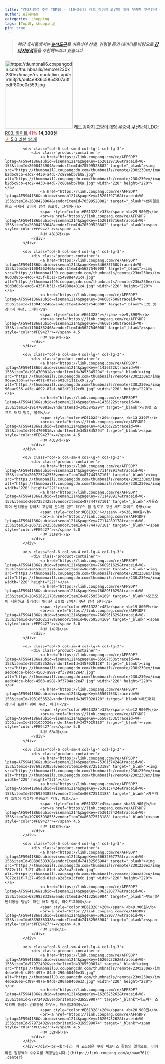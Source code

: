 ```yaml
---
title: "강아지방석 추천 TOP10 - [10~20대] 레토 강아지 고양이 대형 무중력 쿠션방석 LDC-R03, 화이트"
author: WiseMan
categories: shopping
tags: [Top10, shopping]
pin: true
---
```


> ##### 해당 게시물에서는 [**분석도구**](https://itemscout.io/)를 이용하여 **성별**, **연령별** 등의 데이터를 바탕으로 [**강아지방석**](https://link.coupang.com/a/baae76)들을 추천해드리고 있습니다.
<div class="container"><div class="row">
            <div class="col-6 col-sm-4 col-lg-4 col-lg-3">
                <div class="product-container">
                    <a href="https://link.coupang.com/re/AFFSDP?lptag=AF5964186&subid=wiseman1214&pageKey=7337745333&traceid=V0-153&itemId=18852475941&vendorItemId=85981736352" target="_blank"><img src="https://thumbnail6.coupangcdn.com/thumbnails/remote/230x230ex/image/rs_quotation_api/cn1n3j2k/d6f4e936c5854807a3fedff80be0a559.jpg" alt="https://thumbnail6.coupangcdn.com/thumbnails/remote/230x230ex/image/rs_quotation_api/cn1n3j2k/d6f4e936c5854807a3fedff80be0a559.jpg" width="220" height="220"></a>
                    <a href="https://link.coupang.com/re/AFFSDP?lptag=AF5964186&subid=wiseman1214&pageKey=7337745333&traceid=V0-153&itemId=18852475941&vendorItemId=85981736352" target="_blank">레토 강아지 고양이 대형 무중력 쿠션방석 LDC-R03, 화이트</a>
                    <span style="color:#E61328">41%</span> <b>14,300원</b>
                    <br><a href="https://link.coupang.com/re/AFFSDP?lptag=AF5964186&subid=wiseman1214&pageKey=7337745333&traceid=V0-153&itemId=18852475941&vendorItemId=85981736352" target="_blank"><span style="color:#FE9427">★</span> 5.0
                    리뷰 44개</a>
                </div>
            </div>
            
            <div class="col-6 col-sm-4 col-lg-4 col-lg-3">
                <div class="product-container">
                    <a href="https://link.coupang.com/re/AFFSDP?lptag=AF5964186&subid=wiseman1214&pageKey=1520189716&traceid=V0-153&itemId=2608423904&vendorItemId=70599528882" target="_blank"><img src="https://thumbnail7.coupangcdn.com/thumbnails/remote/230x230ex/image/retail/images/7810794429203945-b2d5c9cb-e3c2-4430-a4d7-7c88e6bb7b0a.jpg" alt="https://thumbnail7.coupangcdn.com/thumbnails/remote/230x230ex/image/retail/images/7810794429203945-b2d5c9cb-e3c2-4430-a4d7-7c88e6bb7b0a.jpg" width="220" height="220"></a>
                    <a href="https://link.coupang.com/re/AFFSDP?lptag=AF5964186&subid=wiseman1214&pageKey=1520189716&traceid=V0-153&itemId=2608423904&vendorItemId=70599528882" target="_blank">쁘리엘르 원스 극세사 강아지 방석 솜포함, 그레이</a>
                    <span style="color:#E61328">33%</span> <b>29,900원</b>
                    <br><a href="https://link.coupang.com/re/AFFSDP?lptag=AF5964186&subid=wiseman1214&pageKey=1520189716&traceid=V0-153&itemId=2608423904&vendorItemId=70599528882" target="_blank"><span style="color:#FE9427">★</span> 4.5
                    리뷰 4328개</a>
                </div>
            </div>
            
            <div class="col-6 col-sm-4 col-lg-4 col-lg-3">
                <div class="product-container">
                    <a href="https://link.coupang.com/re/AFFSDP?lptag=AF5964186&subid=wiseman1214&pageKey=346686760&traceid=V0-153&itemId=1100436246&vendorItemId=5627546000" target="_blank"><img src="https://thumbnail10.coupangcdn.com/thumbnails/remote/230x230ex/image/retail/images/14326402308025-90d3d8b6-e0c6-435f-b316-c54988e481c4.jpg" alt="https://thumbnail10.coupangcdn.com/thumbnails/remote/230x230ex/image/retail/images/14326402308025-90d3d8b6-e0c6-435f-b316-c54988e481c4.jpg" width="220" height="220"></a>
                    <a href="https://link.coupang.com/re/AFFSDP?lptag=AF5964186&subid=wiseman1214&pageKey=346686760&traceid=V0-153&itemId=1100436246&vendorItemId=5627546000" target="_blank">코멧 펫 강아지 쿠션, 그레이</a>
                    <span style="color:#E61328"></span> <b>9,890원</b>
                    <br><a href="https://link.coupang.com/re/AFFSDP?lptag=AF5964186&subid=wiseman1214&pageKey=346686760&traceid=V0-153&itemId=1100436246&vendorItemId=5627546000" target="_blank"><span style="color:#FE9427">★</span> 4.5
                    리뷰 9649개</a>
                </div>
            </div>
            
            <div class="col-6 col-sm-4 col-lg-4 col-lg-3">
                <div class="product-container">
                    <a href="https://link.coupang.com/re/AFFSDP?lptag=AF5964186&subid=wiseman1214&pageKey=41436622&traceid=V0-153&itemId=191470081&vendorItemId=3453845294" target="_blank"><img src="https://thumbnail8.coupangcdn.com/thumbnails/remote/230x230ex/image/retail/images/204165260382074-96aac956-a6fe-4092-87ab-b02df1112c60.jpg" alt="https://thumbnail8.coupangcdn.com/thumbnails/remote/230x230ex/image/retail/images/204165260382074-96aac956-a6fe-4092-87ab-b02df1112c60.jpg" width="220" height="220"></a>
                    <a href="https://link.coupang.com/re/AFFSDP?lptag=AF5964186&subid=wiseman1214&pageKey=41436622&traceid=V0-153&itemId=191470081&vendorItemId=3453845294" target="_blank">딩동펫 소프트 터치 방석, 블랙</a>
                    <span style="color:#E61328">20%</span> <b>13,230원</b>
                    <br><a href="https://link.coupang.com/re/AFFSDP?lptag=AF5964186&subid=wiseman1214&pageKey=41436622&traceid=V0-153&itemId=191470081&vendorItemId=3453845294" target="_blank"><span style="color:#FE9427">★</span> 4.5
                    리뷰 4328개</a>
                </div>
            </div>
            
            <div class="col-6 col-sm-4 col-lg-4 col-lg-3">
                <div class="product-container">
                    <a href="https://link.coupang.com/re/AFFSDP?lptag=AF5964186&subid=wiseman1214&pageKey=7711498917&traceid=V0-153&itemId=20672524255&vendorItemId=87744787101" target="_blank"><img src="https://thumbnail9.coupangcdn.com/thumbnails/remote/230x230ex/image/vendor_inventory/ff48/1a7f0d8be1f26fe393d0c42fae2e6eb6d20528fe8a5b7cb9fe2a2997f372.png" alt="https://thumbnail9.coupangcdn.com/thumbnails/remote/230x230ex/image/vendor_inventory/ff48/1a7f0d8be1f26fe393d0c42fae2e6eb6d20528fe8a5b7cb9fe2a2997f372.png" width="220" height="220"></a>
                    <a href="https://link.coupang.com/re/AFFSDP?lptag=AF5964186&subid=wiseman1214&pageKey=7711498917&traceid=V0-153&itemId=20672524255&vendorItemId=87744787101" target="_blank">커들스피어 반려동물 강아지 고양이 인디언 텐트 하우스 집 필로우 쿠션 세트 화이트 중형</a>
                    <span style="color:#E61328"></span> <b>36,000원</b>
                    <br><a href="https://link.coupang.com/re/AFFSDP?lptag=AF5964186&subid=wiseman1214&pageKey=7711498917&traceid=V0-153&itemId=20672524255&vendorItemId=87744787101" target="_blank"><span style="color:#FE9427">★</span> 5.0
                    리뷰 3198개</a>
                </div>
            </div>
            
            <div class="col-6 col-sm-4 col-lg-4 col-lg-3">
                <div class="product-container">
                    <a href="https://link.coupang.com/re/AFFSDP?lptag=AF5964186&subid=wiseman1214&pageKey=7668951629&traceid=V0-153&itemId=20452621178&vendorItemId=86759554169" target="_blank"><img src="https://thumbnail6.coupangcdn.com/thumbnails/remote/230x230ex/image/vendor_inventory/c8ac/0cbd760992251ff10c1fceb6ac7d4bce46214ba9eab1677ecf5678ea38bc.jpg" alt="https://thumbnail6.coupangcdn.com/thumbnails/remote/230x230ex/image/vendor_inventory/c8ac/0cbd760992251ff10c1fceb6ac7d4bce46214ba9eab1677ecf5678ea38bc.jpg" width="220" height="220"></a>
                    <a href="https://link.coupang.com/re/AFFSDP?lptag=AF5964186&subid=wiseman1214&pageKey=7668951629&traceid=V0-153&itemId=20452621178&vendorItemId=86759554169" target="_blank">모코모어 시원하고 통기성이 뛰어난 딥슬립 강아지 쿠션 방석 침대</a>
                    <span style="color:#E61328">48%</span> <b>19,800원</b>
                    <br><a href="https://link.coupang.com/re/AFFSDP?lptag=AF5964186&subid=wiseman1214&pageKey=7668951629&traceid=V0-153&itemId=20452621178&vendorItemId=86759554169" target="_blank"><span style="color:#FE9427">★</span> 5.0
                    리뷰 142개</a>
                </div>
            </div>
            
            <div class="col-6 col-sm-4 col-lg-4 col-lg-3">
                <div class="product-container">
                    <a href="https://link.coupang.com/re/AFFSDP?lptag=AF5964186&subid=wiseman1214&pageKey=55507653&traceid=V0-153&itemId=193105352&vendorItemId=3457020128" target="_blank"><img src="https://thumbnail6.coupangcdn.com/thumbnails/remote/230x230ex/image/retail/images/2887338825926252-aedc4dce-bdcd-4563-a989-8f3784ac2e47.jpg" alt="https://thumbnail6.coupangcdn.com/thumbnails/remote/230x230ex/image/retail/images/2887338825926252-aedc4dce-bdcd-4563-a989-8f3784ac2e47.jpg" width="220" height="220"></a>
                    <a href="https://link.coupang.com/re/AFFSDP?lptag=AF5964186&subid=wiseman1214&pageKey=55507653&traceid=V0-153&itemId=193105352&vendorItemId=3457020128" target="_blank">레드퍼피 강아지 프렌치 워머 쿠션, 베이지</a>
                    <span style="color:#E61328">33%</span> <b>12,900원</b>
                    <br><a href="https://link.coupang.com/re/AFFSDP?lptag=AF5964186&subid=wiseman1214&pageKey=55507653&traceid=V0-153&itemId=193105352&vendorItemId=3457020128" target="_blank"><span style="color:#FE9427">★</span> 5.0
                    리뷰 634개</a>
                </div>
            </div>
            
            <div class="col-6 col-sm-4 col-lg-4 col-lg-3">
                <div class="product-container">
                    <a href="https://link.coupang.com/re/AFFSDP?lptag=AF5964186&subid=wiseman1214&pageKey=7530157424&traceid=V0-153&itemId=19769393855&vendorItemId=86872513188" target="_blank"><img src="https://thumbnail6.coupangcdn.com/thumbnails/remote/230x230ex/image/vendor_inventory/44e1/b9a026bb069fd177a90347fca4c414801a91d261d96bf062e147c6c6f5a5.png" alt="https://thumbnail6.coupangcdn.com/thumbnails/remote/230x230ex/image/vendor_inventory/44e1/b9a026bb069fd177a90347fca4c414801a91d261d96bf062e147c6c6f5a5.png" width="220" height="220"></a>
                    <a href="https://link.coupang.com/re/AFFSDP?lptag=AF5964186&subid=wiseman1214&pageKey=7530157424&traceid=V0-153&itemId=19769393855&vendorItemId=86872513188" target="_blank">카무라라 고양이 강아지 구름소파 대형, 핑크</a>
                    <span style="color:#E61328">4%</span> <b>33,900원</b>
                    <br><a href="https://link.coupang.com/re/AFFSDP?lptag=AF5964186&subid=wiseman1214&pageKey=7530157424&traceid=V0-153&itemId=19769393855&vendorItemId=86872513188" target="_blank"><span style="color:#FE9427">★</span> 4.5
                    리뷰 1858개</a>
                </div>
            </div>
            
            <div class="col-6 col-sm-4 col-lg-4 col-lg-3">
                <div class="product-container">
                    <a href="https://link.coupang.com/re/AFFSDP?lptag=AF5964186&subid=wiseman1214&pageKey=5063280777&traceid=V0-153&itemId=6839838338&vendorItemId=74132565904" target="_blank"><img src="https://thumbnail9.coupangcdn.com/thumbnails/remote/230x230ex/image/retail/images/2094136574254111-7872c11f-7127-45dd-81e6-a2a5ca2cfe6c.jpg" alt="https://thumbnail9.coupangcdn.com/thumbnails/remote/230x230ex/image/retail/images/2094136574254111-7872c11f-7127-45dd-81e6-a2a5ca2cfe6c.jpg" width="220" height="220"></a>
                    <a href="https://link.coupang.com/re/AFFSDP?lptag=AF5964186&subid=wiseman1214&pageKey=5063280777&traceid=V0-153&itemId=6839838338&vendorItemId=74132565904" target="_blank">부드러운 반려동물 댕냥이 패턴 애착 방석, 라이트그레이</a>
                    <span style="color:#E61328">20%</span> <b>9,900원</b>
                    <br><a href="https://link.coupang.com/re/AFFSDP?lptag=AF5964186&subid=wiseman1214&pageKey=5063280777&traceid=V0-153&itemId=6839838338&vendorItemId=74132565904" target="_blank"><span style="color:#FE9427">★</span> 4.0
                    리뷰 34개</a>
                </div>
            </div>
            
            <div class="col-6 col-sm-4 col-lg-4 col-lg-3">
                <div class="product-container">
                    <a href="https://link.coupang.com/re/AFFSDP?lptag=AF5964186&subid=wiseman1214&pageKey=1620523262&traceid=V0-153&itemId=57972402&vendorItemId=3265599074" target="_blank"><img src="https://thumbnail10.coupangcdn.com/thumbnails/remote/230x230ex/image/retail/images/7497994884651268-4ebe16e6-c399-497e-84d0-290a68460e33.jpg" alt="https://thumbnail10.coupangcdn.com/thumbnails/remote/230x230ex/image/retail/images/7497994884651268-4ebe16e6-c399-497e-84d0-290a68460e33.jpg" width="220" height="220"></a>
                    <a href="https://link.coupang.com/re/AFFSDP?lptag=AF5964186&subid=wiseman1214&pageKey=1620523262&traceid=V0-153&itemId=57972402&vendorItemId=3265599074" target="_blank">레드퍼피 스넉워머 동글이 반려동물 하우스, 파스텔그레이</a>
                    <span style="color:#E61328">20%</span> <b>20,900원</b>
                    <br><a href="https://link.coupang.com/re/AFFSDP?lptag=AF5964186&subid=wiseman1214&pageKey=1620523262&traceid=V0-153&itemId=57972402&vendorItemId=3265599074" target="_blank"><span style="color:#FE9427">★</span> 4.5
                    리뷰 328개</a>
                </div>
            </div>
            </div></div><br><br>[👉 이 포스팅은 쿠팡 파트너스 활동의 일환으로, 이에 따른 일정액의 수수료를 제공받습니다.](https://link.coupang.com/a/baae76){: .center}